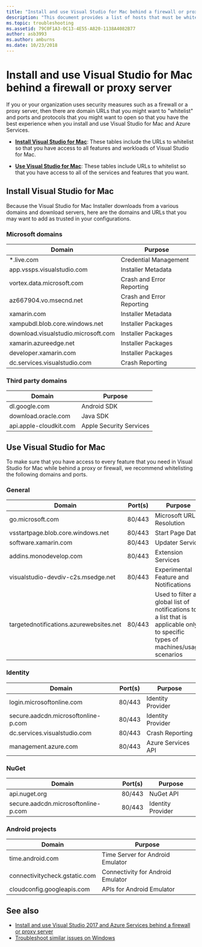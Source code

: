 ```yaml
---
title: "Install and use Visual Studio for Mac behind a firewall or proxy server"
description: "This document provides a list of hosts that must be whitelisted in your firewall to allow Visual Studio for Mac (and its workloads, including Xamarin) to work in a corporate environment."
ms.topic: troubleshooting
ms.assetid: 79C0F1A3-0C13-4E55-A820-1138A4082B77
author: asb3993
ms.author: amburns
ms.date: 10/23/2018
---
```


# Install and use Visual Studio for Mac behind a firewall or proxy server

If you or your organization uses security measures such as a firewall or a proxy server, then there are domain URLs that you might want to "whitelist" and ports and protocols that you might want to open so that you have the best experience when you install and use Visual Studio for Mac and Azure Services.

- [**Install Visual Studio for Mac**](#install-visual-studio-for-mac): These tables include the URLs to whitelist so that you have access to all features and workloads of Visual Studio for Mac.

- [**Use Visual Studio for Mac**](#use-visual-studio-for-mac): These tables include URLs to whitelist so that you have access to all of the services and features that you want.

## Install Visual Studio for Mac

Because the Visual Studio for Mac Installer downloads from a various domains and download servers, here are the domains and URLs that you may want to add as trusted in your configurations.

### Microsoft domains

| Domain| Purpose |
| ----------------------------------- |---------------------------|
| *.live.com| Credential Management |
| app.vssps.visualstudio.com| Installer Metadata|
| vortex.data.microsoft.com | Crash and Error Reporting |
| az667904.vo.msecnd.net| Crash and Error Reporting |
| xamarin.com | Installer Metadata|
| xampubdl.blob.core.windows.net| Installer Packages|
| download.visualstudio.microsoft.com | Installer Packages|
| xamarin.azureedge.net | Installer Packages|
| developer.xamarin.com | Installer Packages|
| dc.services.visualstudio.com| Crash Reporting |

### Third party domains

| Domain| Purpose |
| --------------------------|-------------------------|
| dl.google.com | Android SDK |
| download.oracle.com | Java SDK|
| api.apple-cloudkit.com| Apple Security Services |

## Use Visual Studio for Mac

To make sure that you have access to every feature that you need in Visual Studio for Mac while behind a proxy or firewall, we recommend whitelisting the following domains and ports.

### General

| Domain | Port(s)|Purpose|
| ----------------------|------------------|------------------|
| go.microsoft.com | 80/443|Microsoft URL Resolution |
| vsstartpage.blob.core.windows.net| 80/443| Start Page Data|
| software.xamarin.com |  80/443|Updater Service|
| addins.monodevelop.com | 80/443| Extension Services |
| visualstudio-devdiv-c2s.msedge.net | 80/443| Experimental Feature and Notifications |
| targetednotifications.azurewebsites.net|  80/443| Used to filter a global list of notifications to a list that is applicable only to specific types of machines/usage scenarios|

### Identity

| Domain | Port(s)|Purpose|
| ----------------------|------------------|------------------|
| login.microsoftonline.com | 80/443| Identity Provider|
| secure.aadcdn.microsoftonline-p.com | 80/443|Identity Provider|
| dc.services.visualstudio.com| 80/443|Crash Reporting|
| management.azure.com|80/443| Azure Services API |

### NuGet

| Domain | Port(s)|Purpose|
| ----------------------|------------------|------------------|
| api.nuget.org | 80/443|NuGet API|
| secure.aadcdn.microsoftonline-p.com |80/443| Identity Provider|

### Android projects

| Domain| Purpose|
| ------------------------------------|------------------------------------|
| time.android.com| Time Server for Android Emulator |
| connectivitycheck.gstatic.com | Connectivity for Android Emulator|
| cloudconfig.googleapis.com| APIs for Android Emulator|

## See also

- [Install and use Visual Studio 2017 and Azure Services behind a firewall or proxy server](/visualstudio/install/install-and-use-visual-studio-behind-a-firewall-or-proxy-server)
- [Troubleshoot similar issues on Windows](/visualstudio/install/troubleshooting-network-related-errors-in-visual-studio)